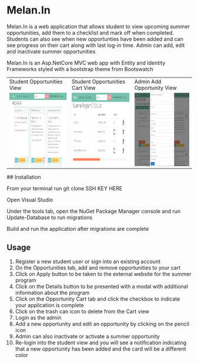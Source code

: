 # Melan.In

Melan.In is a web application that allows student to view upcoming summer opportunities, add them to a checklist and mark off when completed. Students can also see when new opportunties have been added and can see progress on their cart along with last log-in time. Admin can add, edit and inactivate summer opportunities

Melan.In is an Asp.NetCore MVC web app with Entity and Identity Frameworks styled with a bootstrap theme from Bootswatch


<table>
  <tr>
    <td>Student Opportunities View</td>
     <td>Student Opportunities Cart View</td>
     <td>Admin Add Opportunity View</td>
  </tr>
  <tr>
    <td><img src="./FullStackCapstone/wwwroot/images/studentView.PNG" height="200" width="280"></td>
    <td><img src="./FullStackCapstone/wwwroot/images/CartView.PNG" height="200" width="280"></td>
    <td><img src="./FullStackCapstone/wwwroot/images/AdminView.PNG" height="200" width="280"></td>
  </tr>
 </table>
## Installation

From your terminal run git clone SSH KEY HERE

Open Visual Studio

Under the tools tab, open the NuGet Package Manager console and run Update-Database to run migrations

Build and run the application after migrations are complete

## Usage
1. Register a new student user or sign into an existing account
2. On the Opportunities tab, add and remove opportunities to your cart
3. Click on Apply button to be taken to the external website for the summer program
4. Click on the Details button to be presented with a modal with additional information about the program
5. Click on the Opportunity Cart tab and click the checkbox to indicate your application is complete
6. Click on the trash can icon to delete from the Cart view 
7. Login as the admin 
8. Add a new opportunity and edit an opportunity by clicking on the pencil icon
9. Admin can also inactivate or activate a summer opportunity 
10. Re-login into the student view and you will see a notification indicating that a new opportunity has been added and the card will be a different color
